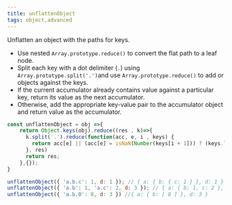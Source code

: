 ```yaml
---
title: unflattenObject
tags: object,advanced
---
```


Unflatten an object with the paths for keys.

- Use nested `Array.prototype.reduce()` to convert the flat path to a leaf node.
- Split each key with a dot delimiter (`.`) using `Array.prototype.split('.')`and use `Array.prototype.reduce()` to add or objects against the keys.
- If the current accumulator already contains value against a particular key, return its value as the next accumulator.
- Otherwise, add the appropriate key-value pair to the accumulator object and return value as the accumulator.
```js
const unflattenObject = obj =>{
    return Object.keys(obj).reduce((res , k)=>{
      k.split('.').reduce(function(acc, e, i , keys) {
        return acc[e] || (acc[e] = isNaN(Number(keys[i + 1])) ? (keys.length - 1 === i ? obj[k] : {}) : []);
      }, res)
      return res;
    },{});
}
```

```js
unflattenObject({ 'a.b.c': 1, d: 1 }); // { a: { b: { c: 1 } }, d: 1 }
unflattenObject({ 'a.b': 1, 'a.c': 2, d: 3 }); // { a: { b: 1, c: 2 }, d: 3 }
unflattenObject({ 'a.b.0': 8, d: 3 }) //{ a: { b: [ 8 ] }, d: 3 }
```
